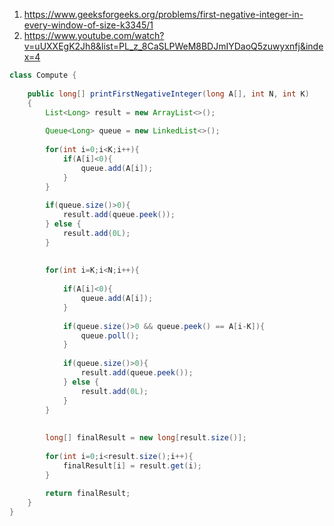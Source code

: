 1. https://www.geeksforgeeks.org/problems/first-negative-integer-in-every-window-of-size-k3345/1
2. https://www.youtube.com/watch?v=uUXXEgK2Jh8&list=PL_z_8CaSLPWeM8BDJmIYDaoQ5zuwyxnfj&index=4

```java
class Compute {
    
    public long[] printFirstNegativeInteger(long A[], int N, int K)
    {
        List<Long> result = new ArrayList<>();
        
        Queue<Long> queue = new LinkedList<>();
        
        for(int i=0;i<K;i++){
            if(A[i]<0){
                queue.add(A[i]);
            }
        }
        
        if(queue.size()>0){
            result.add(queue.peek());
        } else {
            result.add(0L);
        }
        
        
        for(int i=K;i<N;i++){
            
            if(A[i]<0){
                queue.add(A[i]);
            }
            
            if(queue.size()>0 && queue.peek() == A[i-K]){
                queue.poll();
            }
            
            if(queue.size()>0){
                result.add(queue.peek());
            } else {
                result.add(0L);
            }
        }
        
        
        long[] finalResult = new long[result.size()];
        
        for(int i=0;i<result.size();i++){
            finalResult[i] = result.get(i);
        }
        
        return finalResult;
    }
}
```